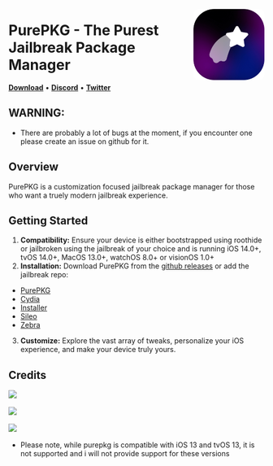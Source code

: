 <p align="right">
  <img align="right" height="140" src="https://github.com/Lrdsnow/PurePKG/blob/main/PrettyIcon.png?raw=true" alt="PurePKG Logo" style="float: right; border-radius: 10px;"/>
</p>

<h1 align="left">PurePKG - The Purest Jailbreak Package Manager</h1>

<p align="left">
  <strong><a href="https://github.com/Lrdsnow/purepkg/releases/latest">Download</a></strong>
  •
  <strong><a href="https://discord.gg/purebox-1140456506119176224">Discord</a></strong>
  •
  <strong><a href="https://twitter.com/Lrdsnow101">Twitter</a></strong>
</p>

## WARNING:

- There are probably a lot of bugs at the moment, if you encounter one please create an issue on github for it.

## Overview

PurePKG is a customization focused jailbreak package manager for those who want a truely modern jailbreak experience.

## Getting Started

1. **Compatibility:** Ensure your device is either bootstrapped using roothide or jailbroken using the jailbreak of your choice and is running iOS 14.0+, tvOS 14.0+, MacOS 13.0+, watchOS 8.0+ or visionOS 1.0+
3. **Installation:** Download PurePKG from the [github releases](https://github.com/Lrdsnow/purepkg/releases/latest) or add the jailbreak repo:
- [PurePKG](purepkg://addrepo/https://lrdsnow.github.io/purepkg)
- [Cydia](cydia://url/https://cydia.saurik.com/api/share#?source=https://lrdsnow.github.io/purepkg)
- [Installer](installer://add/https://lrdsnow.github.io/purepkg)
- [Sileo](sileo://source/https://lrdsnow.github.io/purepkg)
- [Zebra](zbra://sources/add/https://lrdsnow.github.io/purepkg)
3. **Customize:** Explore the vast array of tweaks, personalize your iOS experience, and make your device truly yours.

## Credits

<a href="https://github.com/Lrdsnow"><img src="https://img.shields.io/static/v1?style=social&message=Main Developer&logo=github&logoColor=000000&label=Lrdsnow" /></a>

<a href="https://github.com/Sileo"><img src="https://img.shields.io/static/v1?style=social&message=APT Wrapper&logo=github&logoColor=000000&label=Sileo" /></a>

<a href="https://icons8.com"><img src="https://img.shields.io/static/v1?style=social&message=Plumpy Icons&logo=icons8&logoColor=1FB141&label=icons8" /></a>

- Please note, while purepkg is compatible with iOS 13 and tvOS 13, it is not supported and i will not provide support for these versions
